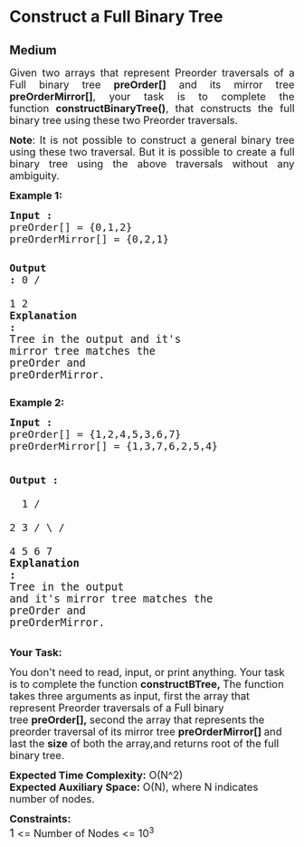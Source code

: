 # Construct a Full Binary Tree
## Medium
<div class="problems_problem_content__Xm_eO"><p style="text-align: justify;"><span style="font-size: 18px;">Given two arrays that represent Preorder traversals of a Full binary tree <strong>preOrder[]</strong> and its mirror tree <strong>preOrderMirror[]</strong>, your task is to complete the function&nbsp;<strong>constructBinaryTree()</strong>, that&nbsp;constructs the full binary tree using these two Preorder traversals.</span></p>
<p style="text-align: justify;"><span style="font-size: 16px;"><strong>N</strong></span><span style="font-size: 18px;"><strong>ote</strong>: It is not possible to construct a general binary tree using these two traversal. But it is possible to create a full binary tree using the above traversals without any ambiguity.</span></p>
<p style="text-align: justify;"><strong><span style="font-size: 18px;">Example 1:</span></strong></p>
<pre style="position: relative;"><span style="font-size: 18px;"><strong>Input :</strong>
preOrder[] = {0,1,2}
preOrderMirror[] = {0,2,1} </span>

<span style="font-size: 18px;"><strong>Output :</strong></span><span style="font-size: 18px;">
                0
              /   \
             1     2<br></span><span style="font-size: 18px;"><strong>Explanation :<br></strong><span style="font-size: 14pt;">Tree in the output and it's mirror tree matches the </span></span><span style="font-size: 14pt;">preOrder and preOrderMirror.</span><div class="open_grepper_editor" title="Edit &amp; Save To Grepper"></div></pre>
<p><span style="font-size: 18px;"><strong>Example 2:</strong></span></p>
<pre style="position: relative;"><span style="font-size: 18px;"><strong>Input :</strong>  
preOrder[] = {1,2,4,5,3,6,7}
preOrderMirror[] = {1,3,7,6,2,5,4}

<strong>Output :  </strong>        
&nbsp;                1
               /    \
              2      3
            /   \   /  \
           4     5 6    7<br></span><strong><span style="font-size: 14pt;">Explanation :</span><br></strong><span style="font-size: 14pt;">Tree in the output and it's mirror tree matches the </span><span style="font-size: 14pt;">preOrder and preOrderMirror.</span><div class="open_grepper_editor" title="Edit &amp; Save To Grepper"></div></pre>
<p><span style="font-size: 18px;"><strong>Your Task:</strong></span></p>
<p><span style="font-size: 18px;">You don't need to read, input, or print anything. Your task is to complete the function&nbsp;<strong>constructBTree</strong><strong>,&nbsp;</strong>The function takes three arguments as input, first the array&nbsp;that represent Preorder traversals of a Full binary tree&nbsp;<strong>preOrder[],&nbsp;</strong>second the array that represents the preorder traversal of<strong>&nbsp;</strong>its mirror tree&nbsp;<strong>preOrderMirror[]&nbsp;</strong>and last the&nbsp;<strong>size</strong>&nbsp;of both the array,and returns root of the full binary tree.</span></p>
<p><span style="font-size: 18px;"><strong>Expected Time Complexity:</strong>&nbsp;O(N^2)<br><strong>Expected Auxiliary Space:</strong> O(N), where N indicates number of nodes.</span></p>
<p><span style="font-size: 18px;"><strong>Constraints:</strong></span><br><span style="font-size: 20px;">1&nbsp;</span><span style="font-size: 18px;">&lt;= Number of Nodes &lt;= 10<sup>3</sup></span></p></div>